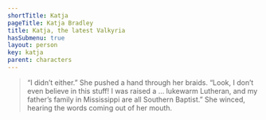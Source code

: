 ```yaml
---
shortTitle: Katja
pageTitle: Katja Bradley
title: Katja, the latest Valkyria
hasSubmenu: true
layout: person
key: katja
parent: characters
---
```


> “I didn’t either.” She pushed a hand through her braids. “Look, I don’t even believe in this stuff! I was raised a … lukewarm Lutheran, and my father’s family in Mississippi are all Southern Baptist.” She winced, hearing the words coming out of her mouth.
